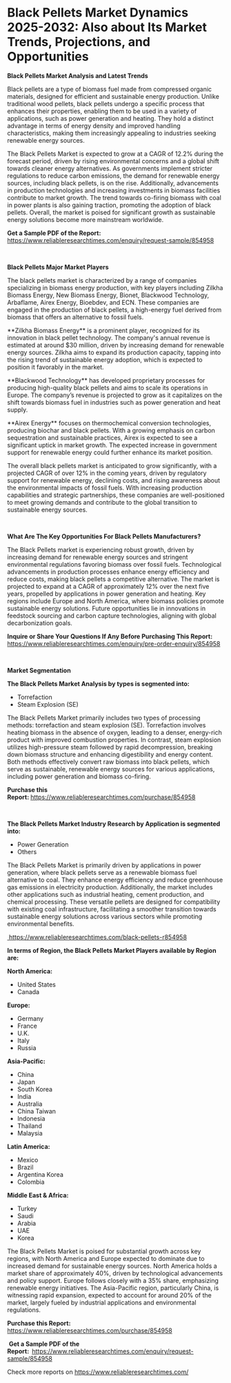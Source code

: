 <p><h1>Black Pellets Market Dynamics 2025-2032: Also about Its Market Trends, Projections, and Opportunities</h1></p><p><strong>Black Pellets Market Analysis and Latest Trends</strong></p>
<p><p>Black pellets are a type of biomass fuel made from compressed organic materials, designed for efficient and sustainable energy production. Unlike traditional wood pellets, black pellets undergo a specific process that enhances their properties, enabling them to be used in a variety of applications, such as power generation and heating. They hold a distinct advantage in terms of energy density and improved handling characteristics, making them increasingly appealing to industries seeking renewable energy sources.</p><p>The Black Pellets Market is expected to grow at a CAGR of 12.2% during the forecast period, driven by rising environmental concerns and a global shift towards cleaner energy alternatives. As governments implement stricter regulations to reduce carbon emissions, the demand for renewable energy sources, including black pellets, is on the rise. Additionally, advancements in production technologies and increasing investments in biomass facilities contribute to market growth. The trend towards co-firing biomass with coal in power plants is also gaining traction, promoting the adoption of black pellets. Overall, the market is poised for significant growth as sustainable energy solutions become more mainstream worldwide.</p></p>
<p><strong>Get a Sample PDF of the Report:&nbsp;</strong> <a href="https://www.reliableresearchtimes.com/enquiry/request-sample/854958?utm_campaign=3355&utm_medium=2&utm_source=Github&utm_content=ia&utm_term=31032025&utm_id=black-pellets">https://www.reliableresearchtimes.com/enquiry/request-sample/854958</a></p>
<p>&nbsp;</p>
<p><strong>Black Pellets Major Market Players</strong></p>
<p><p>The black pellets market is characterized by a range of companies specializing in biomass energy production, with key players including Zilkha Biomass Energy, New Biomass Energy, Bionet, Blackwood Technology, Arbaflame, Airex Energy, Bioebdev, and ECN. These companies are engaged in the production of black pellets, a high-energy fuel derived from biomass that offers an alternative to fossil fuels.</p><p>**Zilkha Biomass Energy** is a prominent player, recognized for its innovation in black pellet technology. The company's annual revenue is estimated at around $30 million, driven by increasing demand for renewable energy sources. Zilkha aims to expand its production capacity, tapping into the rising trend of sustainable energy adoption, which is expected to position it favorably in the market.</p><p>**Blackwood Technology** has developed proprietary processes for producing high-quality black pellets and aims to scale its operations in Europe. The company’s revenue is projected to grow as it capitalizes on the shift towards biomass fuel in industries such as power generation and heat supply.</p><p>**Airex Energy** focuses on thermochemical conversion technologies, producing biochar and black pellets. With a growing emphasis on carbon sequestration and sustainable practices, Airex is expected to see a significant uptick in market growth. The expected increase in government support for renewable energy could further enhance its market position.</p><p>The overall black pellets market is anticipated to grow significantly, with a projected CAGR of over 12% in the coming years, driven by regulatory support for renewable energy, declining costs, and rising awareness about the environmental impacts of fossil fuels. With increasing production capabilities and strategic partnerships, these companies are well-positioned to meet growing demands and contribute to the global transition to sustainable energy sources.</p></p>
<p>&nbsp;</p>
<p><strong>What Are The Key Opportunities For Black Pellets Manufacturers?</strong></p>
<p><p>The Black Pellets market is experiencing robust growth, driven by increasing demand for renewable energy sources and stringent environmental regulations favoring biomass over fossil fuels. Technological advancements in production processes enhance energy efficiency and reduce costs, making black pellets a competitive alternative. The market is projected to expand at a CAGR of approximately 12% over the next five years, propelled by applications in power generation and heating. Key regions include Europe and North America, where biomass policies promote sustainable energy solutions. Future opportunities lie in innovations in feedstock sourcing and carbon capture technologies, aligning with global decarbonization goals.</p></p>
<p><strong>Inquire or Share Your Questions If Any Before Purchasing This Report:</strong> <a href="https://www.reliableresearchtimes.com/enquiry/pre-order-enquiry/854958?utm_campaign=3355&utm_medium=2&utm_source=Github&utm_content=ia&utm_term=31032025&utm_id=black-pellets">https://www.reliableresearchtimes.com/enquiry/pre-order-enquiry/854958</a></p>
<p>&nbsp;</p>
<p><strong>Market Segmentation</strong></p>
<p><strong>The Black Pellets Market Analysis by types is segmented into:</strong></p>
<p><ul><li>Torrefaction</li><li>Steam Explosion (SE)</li></ul></p>
<p><p>The Black Pellets Market primarily includes two types of processing methods: torrefaction and steam explosion (SE). Torrefaction involves heating biomass in the absence of oxygen, leading to a denser, energy-rich product with improved combustion properties. In contrast, steam explosion utilizes high-pressure steam followed by rapid decompression, breaking down biomass structure and enhancing digestibility and energy content. Both methods effectively convert raw biomass into black pellets, which serve as sustainable, renewable energy sources for various applications, including power generation and biomass co-firing.</p></p>
<p><strong>Purchase this Report:&nbsp;</strong><a href="https://www.reliableresearchtimes.com/purchase/854958?utm_campaign=3355&utm_medium=2&utm_source=Github&utm_content=ia&utm_term=31032025&utm_id=black-pellets">https://www.reliableresearchtimes.com/purchase/854958</a></p>
<p>&nbsp;</p>
<p><strong>The Black Pellets Market Industry Research by Application is segmented into:</strong></p>
<p><ul><li>Power Generation</li><li>Others</li></ul></p>
<p><p>The Black Pellets Market is primarily driven by applications in power generation, where black pellets serve as a renewable biomass fuel alternative to coal. They enhance energy efficiency and reduce greenhouse gas emissions in electricity production. Additionally, the market includes other applications such as industrial heating, cement production, and chemical processing. These versatile pellets are designed for compatibility with existing coal infrastructure, facilitating a smoother transition towards sustainable energy solutions across various sectors while promoting environmental benefits.</p></p>
<p><a href="https://www.reliableresearchtimes.com/black-pellets-r854958?utm_campaign=3355&utm_medium=2&utm_source=Github&utm_content=ia&utm_term=31032025&utm_id=black-pellets">&nbsp;https://www.reliableresearchtimes.com/black-pellets-r854958</a></p>
<p><strong>In terms of Region, the Black Pellets Market Players available by Region are:</strong></p>
<p>
    <p> <strong> North America: </strong>
        <ul>
            <li>United States</li>
            <li>Canada</li>
        </ul>
        </p> 
    <p> <strong> Europe: </strong>
        <ul>
            <li>Germany</li>
            <li>France</li>
            <li>U.K.</li>
            <li>Italy</li>
            <li>Russia</li>
        </ul>
        </p> 
    <p> <strong> Asia-Pacific: </strong>
        <ul>
            <li>China</li>
            <li>Japan</li>
            <li>South Korea</li>
            <li>India</li>
            <li>Australia</li>
            <li>China Taiwan</li>
            <li>Indonesia</li>
            <li>Thailand</li>
            <li>Malaysia</li>
        </ul>
        </p> 
    <p> <strong> Latin America: </strong>
        <ul>
            <li>Mexico</li>
            <li>Brazil</li>
            <li>Argentina Korea</li>
            <li>Colombia</li>
        </ul>
        </p> 
    <p> <strong> Middle East & Africa: </strong>
        <ul>
            <li>Turkey</li>
            <li>Saudi</li>
            <li>Arabia</li>
            <li>UAE</li>
            <li>Korea</li>
        </ul>
    </p>
    </p>
<p><p>The Black Pellets Market is poised for substantial growth across key regions, with North America and Europe expected to dominate due to increased demand for sustainable energy sources. North America holds a market share of approximately 40%, driven by technological advancements and policy support. Europe follows closely with a 35% share, emphasizing renewable energy initiatives. The Asia-Pacific region, particularly China, is witnessing rapid expansion, expected to account for around 20% of the market, largely fueled by industrial applications and environmental regulations.</p></p>
<p><strong>Purchase this Report: </strong><a href="https://www.reliableresearchtimes.com/purchase/854958?utm_campaign=3355&utm_medium=2&utm_source=Github&utm_content=ia&utm_term=31032025&utm_id=black-pellets">https://www.reliableresearchtimes.com/purchase/854958</a></p>
<p>&nbsp;<strong>Get a Sample PDF of the Report:&nbsp;&nbsp;</strong><a href="https://www.reliableresearchtimes.com/enquiry/request-sample/854958?utm_campaign=3355&utm_medium=2&utm_source=Github&utm_content=ia&utm_term=31032025&utm_id=black-pellets">https://www.reliableresearchtimes.com/enquiry/request-sample/854958</a></p>
<p><strong></strong></p>
<p>Check more reports on <a href="https://www.reliableresearchtimes.com/?utm_campaign=3355&utm_medium=2&utm_source=Github&utm_content=ia&utm_term=31032025&utm_id=black-pellets">https://www.reliableresearchtimes.com/</a></p>